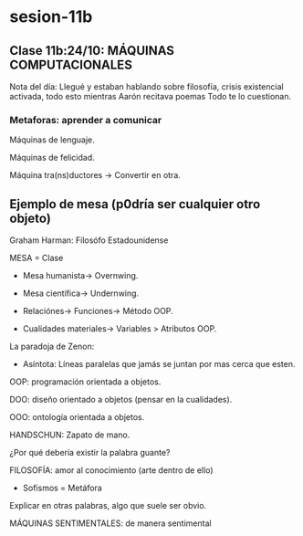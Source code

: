 # sesion-11b

##  Clase 11b:24/10: MÁQUINAS COMPUTACIONALES 

Nota del día: Llegué y estaban hablando sobre filosofía, crisis existencial activada, 
todo esto mientras Aarón recitava poemas Todo te lo cuestionan.

### Metaforas: aprender a comunicar 

Máquinas de lenguaje.

Máquinas de felicidad.

Máquina tra(ns)ductores -> Convertir en otra. 

## Ejemplo de mesa (p0dría ser cualquier otro objeto)

Graham Harman: Filosófo Estadounidense 

MESA = Clase

  - Mesa humanista-> Overnwing.
    
  - Mesa científica-> Undernwing.

- Relaciónes-> Funciones-> Método OOP.

- Cualidades materiales-> Variables > Atributos OOP.
  
La paradoja de Zenon:

 - Asíntota: Líneas paralelas que jamás se juntan por mas cerca que esten.
   
OOP: programación orientada a objetos.

DOO: diseño orientado a objetos (pensar en la cualidades). 

OOO: ontología orientada a objetos.

HANDSCHUN: Zapato de mano. 

¿Por qué debería existir la palabra guante?

FILOSOFÍA: amor al conocimiento (arte dentro de ello)

  - Sofismos = Metáfora

Explicar en otras palabras, algo que suele ser obvio.

MÁQUINAS SENTIMENTALES: de manera sentimental
